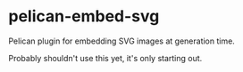 # pelican-embed-svg

Pelican plugin for embedding SVG images at generation time.

Probably shouldn't use this yet, it's only starting out.
